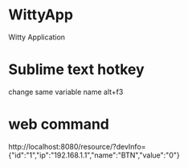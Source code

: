 # WittyApp
Witty Application

# Sublime text hotkey
change same variable name
alt+f3

# web command
http://localhost:8080/resource/?devInfo={"id":"1","ip":"192.168.1.1","name":"BTN","value":"0"}
